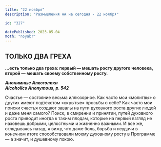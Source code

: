 ```yaml
---
title: "22 ноября"
description: "Размышления АА на сегодня - 22 ноября"

id: "327"

datePublished: 2023-05-04
moth: "noyabr"
---
```


## ТОЛЬКО ДВА ГРЕХА

**…есть только два греха: первый — мешать росту другого человека, второй —
мешать своему собственному росту.**

**_Анонимные Алкоголики  
Alcoholics Anonymous, p. 542_**

Счастье — состояние весьма иллюзорное. Как часто мои «молитвы» о других имеют
подтекстом «скрытые» просьбы о себе? Как часто мои поиски счастья создают
завалы на пути духовного роста других людей и даже меня самого? Поиск, в
смирении и принятии, путей духовного роста приводит иногда к таким плодам,
которые на первый взгляд не назовешь добрыми, целостными и жизненно важными. И
все же, оглядываясь назад, я вижу, что даже боль, борьба и неудачи в конечном
итоге способствовали моему духовному росту в Программе — а значит, и душевному
покою.

